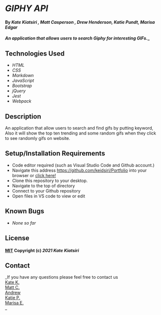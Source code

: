 # _GIPHY API_

#### By _Kate Kiatsiri , Matt Casperson , Drew Henderson, Katie Pundt, Marisa Edgar_

#### _An application that allows users to search Giphy for interesting GIFs.__

## Technologies Used

* _HTML_
* _CSS_
* _Markdown_
* _JavaScript_
* _Bootstrap_
* _jQuery_
* _Jest_
* _Webpack_

## Description

An application that allow users to search and find gifs by putting keyword, Also it will show the top ten trending and some random gifs when they click to see randomly gifs on website.

## Setup/Installation Requirements

* Code editor required (such as Visual Studio Code and Github account.)
* Navigate this address https://github.com/keidsiri/Portfolio into your browser or 
<a href="https://github.com/keidsiri/Portfolio"> click here! </a>
* Clone this repository to your desktop.
* Navigate to the top of directory
* Connect to your Github repository
* Open files in VS code to view or edit

## Known Bugs

* _None so far_

## License 

#### [MIT](https://opensource.org/licenses/MIT) Copyright (c) _2021_ _Kate Kiatsiri_

## Contact

_If you have any questions please feel free to contact us <br>
[Kate K.](mailto:keidsiri@gmail.com) <br>
[Matt C.](mailto:mc.casperson@gmail.com) <br>
[Andrew](mailto:drewhendersonemail@gmail.com)<br>
[Katie P.](mailto:kzpundt@gmail.com)<br>
[Marisa E.](mailto:marisaedgar1212@gmail.com)<br>
_

